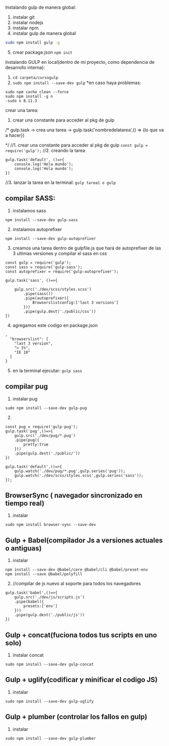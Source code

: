 Instalando gulp de manera global:

1. instalar git
2. instalar nodejs
3. instalar npm
4. instalar gulp de manera global
```sh
sudo npm install gulp -g
```
5. crear package.json
```npm init```

Instalando GULP en local(dentro de mi proyecto, como dependencia de desarrollo interna):
1. ```cd carpeta/cursogulp```
2. ```sudo npm install --save-dev gulp```
*en caso haya problemas:
```
sudo npm cache clean --force
sudo npm install -g n
-sudo n 8.11.3
```
crear una tarea:

1. crear una constante para acceder al pkg de gulp

/* 
gulp.task -> crea una tarea -> gulp.task('nombredelatarea',() => {lo que va a hacer})

*/
//1. crear una constante para acceder al pkg de gulp
```const gulp = require('gulp');```
//2. creando la tarea
```
gulp.task('default', ()=>{
    console.log('Hola mundo');
    console.log('Hola mundo');
})
```
//3. lanzar la tarea en la terminal: ```gulp tarea1 o gulp```


compilar SASS:
----------------
1. instalamos sass
```
npm install --save-dev gulp-sass
```
2. instalamos autoprefixer
```
npm install --save-dev gulp-autoprefixer
```
3. creamos una tarea dentro de gulpfile.js que hará de autoprefixer de las 3 ultimas versiones y compilar el sass en css 
```
const gulp = require('gulp');
const sass = require('gulp-sass');
const autoprefixer = require('gulp-autoprefixer');

gulp.task('sass', ()=>{
    
    gulp.src('./dev/scss/styles.scss')
        .pipe(sass())
        .pipe(autoprefixer({
            Browserslistconfig:['last 3 versions']
        }))
        .pipe(gulp.dest('./public/css'))
})
```
4. agregamos este codigo en package.json
```
,
  "browserslist": [
    "last 3 version",
    "> 1%",
    "IE 10"
  ]
}
```
5. en la terminal ejecutar: ```gulp sass```


compilar pug
---------------
1. instalar pug
```
sudo npm install --save-dev gulp-pug
```
2.
```
const pug = require('gulp-pug');
gulp.task('pug',()=>{
    gulp.src('./dev/pug/*.pug')
    .pipe(pug({
        pretty:true
    }))
    .pipe(gulp.dest('./public/'))
})

gulp.task('default',()=>{
    gulp.watch('./dev/pug/*.pug',gulp.series('pug'));
    gulp.watch('./dev/scss/styles.scss',gulp.series('sass'));
});
```

BrowserSync ( navegador sincronizado en tiempo real)
---------------------

1. instalar
```
sudo npm install browser-sync --save-dev
```

Gulp + Babel(compilador Js a versiones actuales o antiguas)
----------------------------
1. instalar
```
npm install --save-dev @babel/core @babel/cli @babel/preset-env
npm install --save @babel/polyfill
```

2. //compilar de js nuevo al soporte para todos los navegadores
```
gulp.task('babel',()=>{
    gulp.src('./dev/js/scripts.js')
    .pipe(babel({
        presets:['env']
    }))
    .pipe(gulp.dest('./public/js'))
})
``` 


Gulp + concat(fuciona todos tus scripts en uno solo) 
---------------------------------------------------
1. instalar concat
```
sudo npm install --save-dev gulp-concat
```

Gulp + uglify(codificar y minificar el codigo JS)
-------------------------------------------------
1. instalar
```
sudo npm install --save-dev gulp-uglify
```

Gulp + plumber (controlar los fallos en gulp)
--------------------------------------------
1. instalar
```
sudo npm install --save-dev gulp-plumber
```
